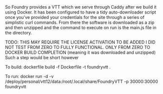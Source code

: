 So Foundry provides a VTT which we serve through Caddy after we build it using Docker. It has been configured to have a tidy auto-downloader script once you've provided your credentials for the site through a series of simplistic curl commands.
From there the software is downloaded as a zip and then unzipped and the command to execute on run is the main.js file in the directory.

TODO:
THIS MAY REQUIRE THE LICENSE ACTIVATION TO BE ADDED
I DID NOT TEST FROM ZERO TO FULLY FUNCTIONAL. ONLY FROM ZERO TO DOCKER BUILD COMPLETION (meaning it was downloaded and unzipped)
Such a step would be short however


To build:
dockerfile build -f Dockerfile -t foundryvtt .

To run:
docker run -d -v /deploy/personal/vtt12/data:/root/.local/share/FoundryVTT -p 30000:30000 foundryvtt